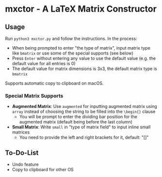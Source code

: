 # mxctor - A LaTeX Matrix Constructor
## Usage

Run `python3 mxctor.py` and follow the instructions. In the process:

- When being prompted to enter "the type of matrix", input matrix type like `bmatrix` or use some of the special supports (see below)
- Press `Enter` without entering any value to use the default value (e.g. the default value for all entries is 0)
- The default value for matrix dimensions is 3x3, the default matrix type is `bmatrix`

Supports automatic copy to clipboard on macOS.

### Special Matrix Supports

- **Augmented Matrix**: Use `augmented` for inputting augmented matrix using `array` instead of choosing the string to be filled into the `\begin{}` clause
    - You will be prompt to enter the dividing bar position for the augmented matrix (default being before the last column)
- **Small Matrix**: Write `small` in "type of matrix field" to input inline small matrices
    - You need to provide the left and right brackets for it, default: "[]"


## To-Do-List

- Undo feature
- Copy to clipboard for other OS


